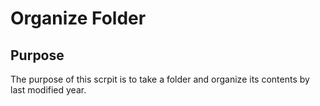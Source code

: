 # Organize Folder # 

## Purpose ## 
The purpose of this scrpit is to take a folder and organize its contents by last modified year. 